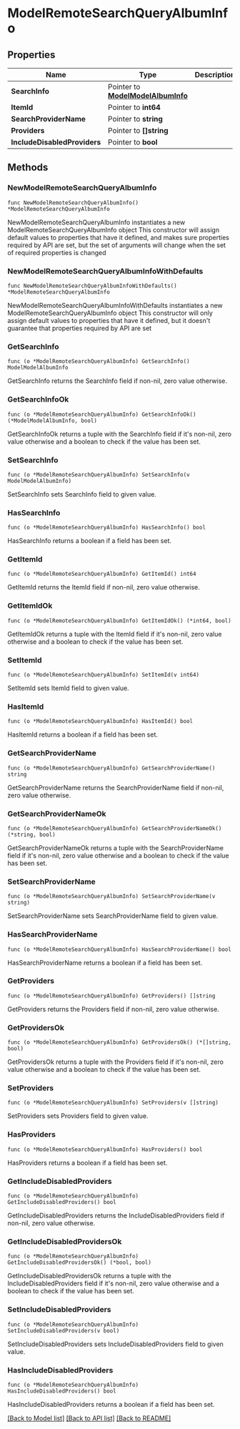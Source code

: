 # ModelRemoteSearchQueryAlbumInfo

## Properties

Name | Type | Description | Notes
------------ | ------------- | ------------- | -------------
**SearchInfo** | Pointer to [**ModelModelAlbumInfo**](ModelAlbumInfo.md) |  | [optional] 
**ItemId** | Pointer to **int64** |  | [optional] 
**SearchProviderName** | Pointer to **string** |  | [optional] 
**Providers** | Pointer to **[]string** |  | [optional] 
**IncludeDisabledProviders** | Pointer to **bool** |  | [optional] 

## Methods

### NewModelRemoteSearchQueryAlbumInfo

`func NewModelRemoteSearchQueryAlbumInfo() *ModelRemoteSearchQueryAlbumInfo`

NewModelRemoteSearchQueryAlbumInfo instantiates a new ModelRemoteSearchQueryAlbumInfo object
This constructor will assign default values to properties that have it defined,
and makes sure properties required by API are set, but the set of arguments
will change when the set of required properties is changed

### NewModelRemoteSearchQueryAlbumInfoWithDefaults

`func NewModelRemoteSearchQueryAlbumInfoWithDefaults() *ModelRemoteSearchQueryAlbumInfo`

NewModelRemoteSearchQueryAlbumInfoWithDefaults instantiates a new ModelRemoteSearchQueryAlbumInfo object
This constructor will only assign default values to properties that have it defined,
but it doesn't guarantee that properties required by API are set

### GetSearchInfo

`func (o *ModelRemoteSearchQueryAlbumInfo) GetSearchInfo() ModelModelAlbumInfo`

GetSearchInfo returns the SearchInfo field if non-nil, zero value otherwise.

### GetSearchInfoOk

`func (o *ModelRemoteSearchQueryAlbumInfo) GetSearchInfoOk() (*ModelModelAlbumInfo, bool)`

GetSearchInfoOk returns a tuple with the SearchInfo field if it's non-nil, zero value otherwise
and a boolean to check if the value has been set.

### SetSearchInfo

`func (o *ModelRemoteSearchQueryAlbumInfo) SetSearchInfo(v ModelModelAlbumInfo)`

SetSearchInfo sets SearchInfo field to given value.

### HasSearchInfo

`func (o *ModelRemoteSearchQueryAlbumInfo) HasSearchInfo() bool`

HasSearchInfo returns a boolean if a field has been set.

### GetItemId

`func (o *ModelRemoteSearchQueryAlbumInfo) GetItemId() int64`

GetItemId returns the ItemId field if non-nil, zero value otherwise.

### GetItemIdOk

`func (o *ModelRemoteSearchQueryAlbumInfo) GetItemIdOk() (*int64, bool)`

GetItemIdOk returns a tuple with the ItemId field if it's non-nil, zero value otherwise
and a boolean to check if the value has been set.

### SetItemId

`func (o *ModelRemoteSearchQueryAlbumInfo) SetItemId(v int64)`

SetItemId sets ItemId field to given value.

### HasItemId

`func (o *ModelRemoteSearchQueryAlbumInfo) HasItemId() bool`

HasItemId returns a boolean if a field has been set.

### GetSearchProviderName

`func (o *ModelRemoteSearchQueryAlbumInfo) GetSearchProviderName() string`

GetSearchProviderName returns the SearchProviderName field if non-nil, zero value otherwise.

### GetSearchProviderNameOk

`func (o *ModelRemoteSearchQueryAlbumInfo) GetSearchProviderNameOk() (*string, bool)`

GetSearchProviderNameOk returns a tuple with the SearchProviderName field if it's non-nil, zero value otherwise
and a boolean to check if the value has been set.

### SetSearchProviderName

`func (o *ModelRemoteSearchQueryAlbumInfo) SetSearchProviderName(v string)`

SetSearchProviderName sets SearchProviderName field to given value.

### HasSearchProviderName

`func (o *ModelRemoteSearchQueryAlbumInfo) HasSearchProviderName() bool`

HasSearchProviderName returns a boolean if a field has been set.

### GetProviders

`func (o *ModelRemoteSearchQueryAlbumInfo) GetProviders() []string`

GetProviders returns the Providers field if non-nil, zero value otherwise.

### GetProvidersOk

`func (o *ModelRemoteSearchQueryAlbumInfo) GetProvidersOk() (*[]string, bool)`

GetProvidersOk returns a tuple with the Providers field if it's non-nil, zero value otherwise
and a boolean to check if the value has been set.

### SetProviders

`func (o *ModelRemoteSearchQueryAlbumInfo) SetProviders(v []string)`

SetProviders sets Providers field to given value.

### HasProviders

`func (o *ModelRemoteSearchQueryAlbumInfo) HasProviders() bool`

HasProviders returns a boolean if a field has been set.

### GetIncludeDisabledProviders

`func (o *ModelRemoteSearchQueryAlbumInfo) GetIncludeDisabledProviders() bool`

GetIncludeDisabledProviders returns the IncludeDisabledProviders field if non-nil, zero value otherwise.

### GetIncludeDisabledProvidersOk

`func (o *ModelRemoteSearchQueryAlbumInfo) GetIncludeDisabledProvidersOk() (*bool, bool)`

GetIncludeDisabledProvidersOk returns a tuple with the IncludeDisabledProviders field if it's non-nil, zero value otherwise
and a boolean to check if the value has been set.

### SetIncludeDisabledProviders

`func (o *ModelRemoteSearchQueryAlbumInfo) SetIncludeDisabledProviders(v bool)`

SetIncludeDisabledProviders sets IncludeDisabledProviders field to given value.

### HasIncludeDisabledProviders

`func (o *ModelRemoteSearchQueryAlbumInfo) HasIncludeDisabledProviders() bool`

HasIncludeDisabledProviders returns a boolean if a field has been set.


[[Back to Model list]](../README.md#documentation-for-models) [[Back to API list]](../README.md#documentation-for-api-endpoints) [[Back to README]](../README.md)


